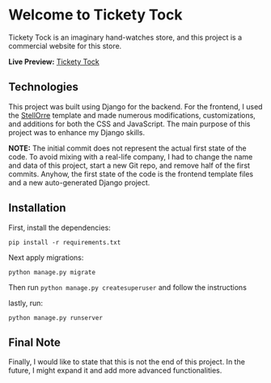 # Welcome to Tickety Tock

Tickety Tock is an imaginary hand-watches store, and this project is a commercial website for this store.

**Live Preview:** [Tickety Tock](https://ticketytock.pythonanywhere.com)

## Technologies

This project was built using Django for the backend. For the frontend, I used the [StellOrre](http://preview.themeforest.net/item/stella-orre-architecture-and-interior-html-template/full_screen_preview/24520864) template and made numerous modifications, customizations, and additions for both the CSS and JavaScript. The main purpose of this project was to enhance my Django skills.

**NOTE:** The initial commit does not represent the actual first state of the code. To avoid mixing with a real-life company, I had to change the name and data of this project, start a new Git repo, and remove half of the first commits. Anyhow, the first state of the code is the frontend template files and a new auto-generated Django project.

## Installation

First, install the dependencies:

`pip install -r requirements.txt`

Next apply migrations:

`python manage.py migrate`

Then run `python manage.py createsuperuser` and follow the instructions

lastly, run:

`python manage.py runserver`


## Final Note

Finally, I would like to state that this is not the end of this project. In the future, I might expand it and add more advanced functionalities.